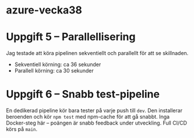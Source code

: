 # azure-vecka38

# Uppgift 5 – Parallellisering

Jag testade att köra pipelinen sekventiellt och parallellt för att se skillnaden.  
- Sekventiell körning: ca 36 sekunder  
- Parallell körning: ca 30 sekunder  


# Uppgift 6 – Snabb test-pipeline
En dedikerad pipeline kör bara tester på varje push till `dev`. Den installerar beroenden och kör `npm test` med npm-cache för att gå snabbt. Inga Docker-steg här – poängen är snabb feedback under utveckling. Full CI/CD körs på `main`.
